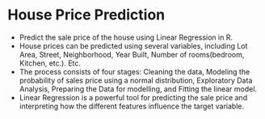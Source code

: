 # House Price Prediction
- Predict the sale price of the house using Linear Regression in R.
- House prices can be predicted using several variables, including Lot Area, Street, Neighborhood, Year Built, Number of rooms(bedroom, Kitchen, etc.). Etc.
- The process consists of four stages: Cleaning the data, Modeling the probability of sales price using a normal distribution, Exploratory Data Analysis, Preparing the Data for modelling, and Fitting the linear model.
- Linear Regression is a powerful tool for predicting the sale price and interpreting how the different features influence the target variable.
